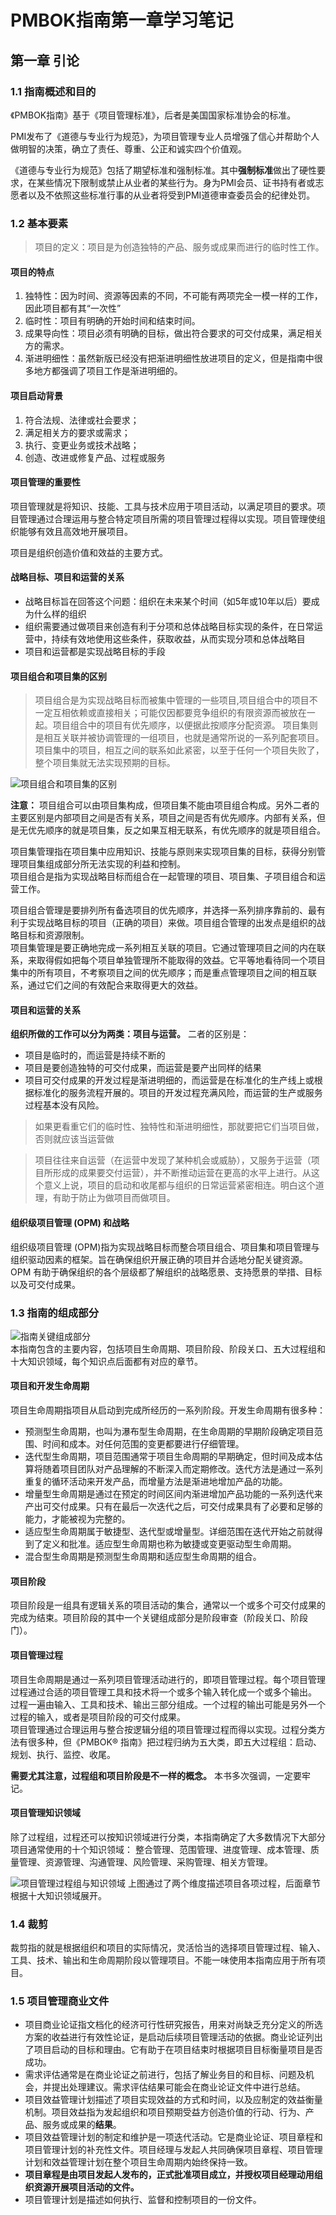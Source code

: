 # PMBOK指南第一章学习笔记


## 第一章 引论

### 1.1 指南概述和目的

《PMBOK指南》基于《项目管理标准》，后者是美国国家标准协会的标准。

PMI发布了《道德与专业行为规范》，为项目管理专业人员增强了信心并帮助个人做明智的决策，确立了责任、尊重、公正和诚实四个价值观。

《道德与专业行为规范》包括了期望标准和强制标准。其中**强制标准**做出了硬性要求，在某些情况下限制或禁止从业者的某些行为。身为PMI会员、证书持有者或志愿者以及不依照这些标准行事的从业者将受到PMI道德审查委员会的纪律处罚。

### 1.2 基本要素

> 项目的定义：项目是为创造独特的产品、服务或成果而进行的临时性工作。 

#### 项目的特点

1. 独特性：因为时间、资源等因素的不同，不可能有两项完全一模一样的工作，因此项目都有其“一次性”
2. 临时性：项目有明确的开始时间和结束时间。
3. 成果导向性：项目必须有明确的目标，做出符合要求的可交付成果，满足相关方的需求。
4. 渐进明细性：虽然新版已经没有把渐进明细性放进项目的定义，但是指南中很多地方都强调了项目工作是渐进明细的。

#### 项目启动背景

1. 符合法规、法律或社会要求；
2. 满足相关方的要求或需求；
3. 执行、变更业务或技术战略；
4. 创造、改进或修复产品、过程或服务

#### 项目管理的重要性

项目管理就是将知识、技能、工具与技术应用于项目活动，以满足项目的要求。项目管理通过合理运用与整合特定项目所需的项目管理过程得以实现。项目管理使组织能够有效且高效地开展项目。

项目是组织创造价值和效益的主要方式。

#### 战略目标、项目和运营的关系

- 战略目标旨在回答这个问题：组织在未来某个时间（如5年或10年以后）要成为什么样的组织
- 组织需要通过做项目来创造有利于分项和总体战略目标实现的条件，在日常运营中，持续有效地使用这些条件，获取收益，从而实现分项和总体战略目
- 项目和运营都是实现战略目标的手段

#### 项目组合和项目集的区别

> 项目组合是为实现战略目标而被集中管理的一些项目,项目组合中的项目不一定互相依赖或直接相关；可能仅因都要竞争组织的有限资源而被放在一起。项目组合中的项目有优先顺序，以便据此按顺序分配资源。
> 项目集则是相互关联并被协调管理的一组项目，也就是通常所说的一系列配套项目。项目集中的项目，相互之间的联系如此紧密，以至于任何一个项目失败了，整个项目集就无法实现预期的目标。

![项目组合和项目集的区别](https://cdn.jsdelivr.net/gh/zhang-ru/imagebed@main/img/项目组合和项目集的区别.jpg)

**注意：** 项目组合可以由项目集构成，但项目集不能由项目组合构成。另外二者的主要区别是内部项目之间是否有关系，项目之间是否有优先顺序。内部有关系，但是无优先顺序的就是项目集，反之如果互相无联系，有优先顺序的就是项目组合。

项目集管理指在项目集中应用知识、技能与原则来实现项目集的目标，获得分别管理项目集组成部分所无法实现的利益和控制。  
项目组合是指为实现战略目标而组合在一起管理的项目、项目集、子项目组合和运营工作。  

项目组合管理是要排列所有备选项目的优先顺序，并选择一系列排序靠前的、最有利于实现战略目标的项目（正确的项目）来做。项目组合管理的出发点是组织的战略目标和资源限制。  
项目集管理是要正确地完成一系列相互关联的项目。它通过管理项目之间的内在联系，来取得假如把每个项目单独管理所不能取得的效益。它平等地看待同一个项目集中的所有项目，不考察项目之间的优先顺序；而是重点管理项目之间的相互联系，通过它们之间的有效配合来取得更大的效益。

#### 项目和运营的关系

**组织所做的工作可以分为两类：项目与运营。**
二者的区别是：

- 项目是临时的，而运营是持续不断的
- 项目是要创造独特的可交付成果，而运营是要产出同样的结果
- 项目可交付成果的开发过程是渐进明细的，而运营是在标准化的生产线上或根据标准化的服务流程开展的。项目的开发过程充满风险，而运营的生产或服务过程基本没有风险。

> 如果更看重它们的临时性、独特性和渐进明细性，那就要把它们当项目做，否则就应该当运营做  

> 项目往往来自运营（在运营中发现了某种机会或威胁），又服务于运营（项目所形成的成果要交付运营），并不断推动运营在更高的水平上进行。从这个意义上说，项目的启动和收尾都与组织的日常运营紧密相连。明白这个道理，有助于防止为做项目而做项目。

#### 组织级项目管理 (OPM) 和战略

组织级项目管理 (OPM)指为实现战略目标而整合项目组合、项目集和项目管理与组织驱动因素的框架。旨在确保组织开展正确的项目并合适地分配关键资源。OPM 有助于确保组织的各个层级都了解组织的战略愿景、支持愿景的举措、目标以及可交付成果。

### 1.3 指南的组成部分

![指南关键组成部分](https://cdn.jsdelivr.net/gh/zhang-ru/imagebed@main/img/指南关键组成部分.jpg)  
本指南包含的主要内容，包括项目生命周期、项目阶段、阶段关口、五大过程组和十大知识领域，每个知识点后面都有对应的章节。

#### 项目和开发生命周期

项目生命周期指项目从启动到完成所经历的一系列阶段。开发生命周期有很多种：

- 预测型生命周期，也叫为瀑布型生命周期，在生命周期的早期阶段确定项目范围、时间和成本。对任何范围的变更都要进行仔细管理。
- 迭代型生命周期，项目范围通常于项目生命周期的早期确定，但时间及成本估算将随着项目团队对产品理解的不断深入而定期修改。迭代方法是通过一系列重复的循环活动来开发产品，而增量方法是渐进地增加产品的功能。
- 增量型生命周期是通过在预定的时间区间内渐进增加产品功能的一系列迭代来产出可交付成果。只有在最后一次迭代之后，可交付成果具有了必要和足够的能力，才能被视为完整的。
- 适应型生命周期属于敏捷型、迭代型或增量型。详细范围在迭代开始之前就得到了定义和批准。适应型生命周期也称为敏捷或变更驱动型生命周期。
- 混合型生命周期是预测型生命周期和适应型生命周期的组合。

#### 项目阶段

项目阶段是一组具有逻辑关系的项目活动的集合，通常以一个或多个可交付成果的完成为结束。项目阶段的其中一个关键组成部分是阶段审查（阶段关口、阶段门）。

#### 项目管理过程

项目生命周期是通过一系列项目管理活动进行的，即项目管理过程。每个项目管理过程通过合适的项目管理工具和技术将一个或多个输入转化成一个或多个输出。
过程一遍由输入、工具和技术、输出三部分组成。一个过程的输出可能是另外一个过程的输入，或者是项目阶段的可交付成果。  
项目管理通过合理运用与整合按逻辑分组的项目管理过程而得以实现。过程分类方法有很多种，但《PMBOK® 指南》把过程归纳为五大类，即五大过程组：启动、规划、执行、监控、收尾。

**需要尤其注意，过程组和项目阶段是不一样的概念。** 本书多次强调，一定要牢记。

#### 项目管理知识领域

除了过程组，过程还可以按知识领域进行分类，本指南确定了大多数情况下大部分项目通常使用的十个知识领域： 整合管理、范围管理、进度管理、成本管理、质量管理、资源管理、沟通管理、风险管理、采购管理、相关方管理。

![项目管理过程组与知识领域](https://cdn.jsdelivr.net/gh/zhang-ru/imagebed@main/img/项目管理过程组与知识领域.jpg)
上图通过了两个维度描述项目各项过程，后面章节根据十大知识领域展开。
 
### 1.4 裁剪

裁剪指的就是根据组织和项目的实际情况，灵活恰当的选择项目管理过程、输入、工具、技术、输出和生命周期阶段以管理项目。不能一味使用本指南应用于所有项目。

### 1.5 项目管理商业文件

- 项目商业论证指文档化的经济可行性研究报告，用来对尚缺乏充分定义的所选方案的收益进行有效性论证，是启动后续项目管理活动的依据。商业论证列出了项目启动的目标和理由。它有助于在项目结束时根据项目目标衡量项目是否成功。  
- 需求评估通常是在商业论证之前进行，包括了解业务目的和目标、问题及机会，并提出处理建议。需求评估结果可能会在商业论证文件中进行总结。
- 项目效益管理计划描述了项目实现效益的方式和时间，以及应制定的效益衡量机制。项目效益指为发起组织和项目预期受益方创造价值的行动、行为、产品、服务或成果的**结果**。
- 项目效益管理计划的制定和维护是一项迭代活动。它是商业论证、项目章程和项目管理计划的补充性文件。项目经理与发起人共同确保项目章程、项目管理计划和效益管理计划在整个项目生命周期内始终保持一致。
- **项目章程是由项目发起人发布的，正式批准项目成立，并授权项目经理动用组织资源开展项目活动的文件。**
- 项目管理计划是描述如何执行、监督和控制项目的一份文件。







